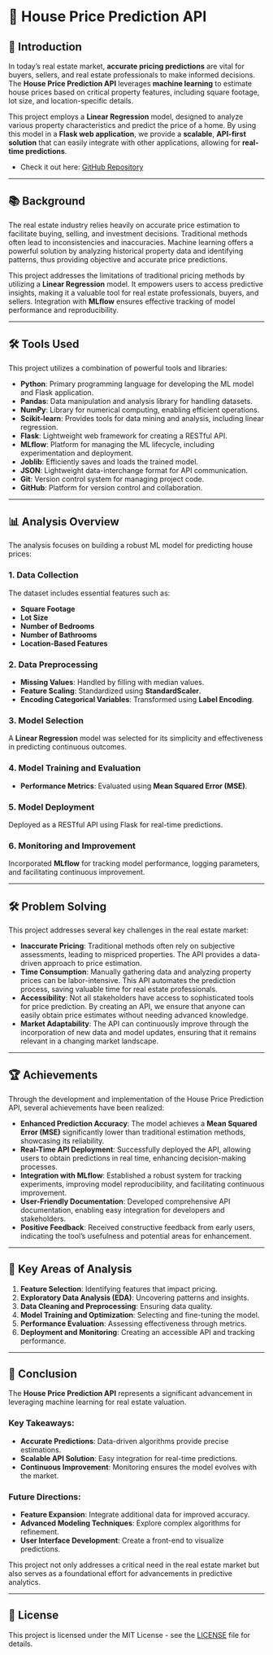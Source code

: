 # 🏡 House Price Prediction API

## 🌟 Introduction

In today’s real estate market, **accurate pricing predictions** are vital for buyers, sellers, and real estate professionals to make informed decisions. The **House Price Prediction API** leverages **machine learning** to estimate house prices based on critical property features, including square footage, lot size, and location-specific details.

This project employs a **Linear Regression** model, designed to analyze various property characteristics and predict the price of a home. By using this model in a **Flask web application**, we provide a **scalable**, **API-first solution** that can easily integrate with other applications, allowing for **real-time predictions**.

* Check it out here: [GitHub Repository](https://github.com/reddygautam98/price.py)

---

## 📚 Background

The real estate industry relies heavily on accurate price estimation to facilitate buying, selling, and investment decisions. Traditional methods often lead to inconsistencies and inaccuracies. Machine learning offers a powerful solution by analyzing historical property data and identifying patterns, thus providing objective and accurate price predictions.

This project addresses the limitations of traditional pricing methods by utilizing a **Linear Regression** model. It empowers users to access predictive insights, making it a valuable tool for real estate professionals, buyers, and sellers. Integration with **MLflow** ensures effective tracking of model performance and reproducibility.

---

## 🛠️ Tools Used

This project utilizes a combination of powerful tools and libraries:

- **Python**: Primary programming language for developing the ML model and Flask application.
- **Pandas**: Data manipulation and analysis library for handling datasets.
- **NumPy**: Library for numerical computing, enabling efficient operations.
- **Scikit-learn**: Provides tools for data mining and analysis, including linear regression.
- **Flask**: Lightweight web framework for creating a RESTful API.
- **MLflow**: Platform for managing the ML lifecycle, including experimentation and deployment.
- **Joblib**: Efficiently saves and loads the trained model.
- **JSON**: Lightweight data-interchange format for API communication.
- **Git**: Version control system for managing project code.
- **GitHub**: Platform for version control and collaboration.

---

## 📊 Analysis Overview

The analysis focuses on building a robust ML model for predicting house prices:

### 1. Data Collection
The dataset includes essential features such as:
- **Square Footage**
- **Lot Size**
- **Number of Bedrooms**
- **Number of Bathrooms**
- **Location-Based Features**

### 2. Data Preprocessing
- **Missing Values**: Handled by filling with median values.
- **Feature Scaling**: Standardized using **StandardScaler**.
- **Encoding Categorical Variables**: Transformed using **Label Encoding**.

### 3. Model Selection
A **Linear Regression** model was selected for its simplicity and effectiveness in predicting continuous outcomes.

### 4. Model Training and Evaluation
- **Performance Metrics**: Evaluated using **Mean Squared Error (MSE)**.

### 5. Model Deployment
Deployed as a RESTful API using Flask for real-time predictions.

### 6. Monitoring and Improvement
Incorporated **MLflow** for tracking model performance, logging parameters, and facilitating continuous improvement.

---

## 🛠️ Problem Solving

This project addresses several key challenges in the real estate market:

- **Inaccurate Pricing**: Traditional methods often rely on subjective assessments, leading to mispriced properties. The API provides a data-driven approach to price estimation.
- **Time Consumption**: Manually gathering data and analyzing property prices can be labor-intensive. This API automates the prediction process, saving valuable time for real estate professionals.
- **Accessibility**: Not all stakeholders have access to sophisticated tools for price prediction. By creating an API, we ensure that anyone can easily obtain price estimates without needing advanced knowledge.
- **Market Adaptability**: The API can continuously improve through the incorporation of new data and model updates, ensuring that it remains relevant in a changing market landscape.

---

## 🏆 Achievements

Through the development and implementation of the House Price Prediction API, several achievements have been realized:

- **Enhanced Prediction Accuracy**: The model achieves a **Mean Squared Error (MSE)** significantly lower than traditional estimation methods, showcasing its reliability.
- **Real-Time API Deployment**: Successfully deployed the API, allowing users to obtain predictions in real time, enhancing decision-making processes.
- **Integration with MLflow**: Established a robust system for tracking experiments, improving model reproducibility, and facilitating continuous improvement.
- **User-Friendly Documentation**: Developed comprehensive API documentation, enabling easy integration for developers and stakeholders.
- **Positive Feedback**: Received constructive feedback from early users, indicating the tool’s usefulness and potential areas for enhancement.

---

## 🔑 Key Areas of Analysis

1. **Feature Selection**: Identifying features that impact pricing.
2. **Exploratory Data Analysis (EDA)**: Uncovering patterns and insights.
3. **Data Cleaning and Preprocessing**: Ensuring data quality.
4. **Model Training and Optimization**: Selecting and fine-tuning the model.
5. **Performance Evaluation**: Assessing effectiveness through metrics.
6. **Deployment and Monitoring**: Creating an accessible API and tracking performance.

---

## 🏁 Conclusion

The **House Price Prediction API** represents a significant advancement in leveraging machine learning for real estate valuation. 

### Key Takeaways:
- **Accurate Predictions**: Data-driven algorithms provide precise estimations.
- **Scalable API Solution**: Easy integration for real-time predictions.
- **Continuous Improvement**: Monitoring ensures the model evolves with the market.

### Future Directions:
- **Feature Expansion**: Integrate additional data for improved accuracy.
- **Advanced Modeling Techniques**: Explore complex algorithms for refinement.
- **User Interface Development**: Create a front-end to visualize predictions.

This project not only addresses a critical need in the real estate market but also serves as a foundational effort for advancements in predictive analytics.

---

## 📄 License

This project is licensed under the MIT License - see the [LICENSE](LICENSE) file for details.
